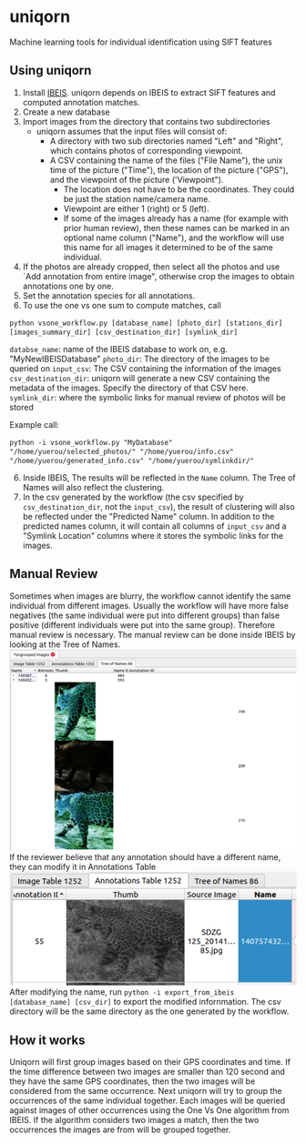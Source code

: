 # uniqorn
Machine learning tools for individual identification using SIFT features

## Using uniqorn
1. Install [IBEIS](https://github.com/Erotemic/ibeis). uniqorn depends on IBEIS to extract SIFT features and computed annotation matches.
2. Create a new database
3. Import images from the directory that contains two subdirectories 
	- uniqorn assumes that the input files will consist of: 
		- A directory with two sub directories named "Left" and "Right", which contains photos of corresponding viewpoint. 
		- A CSV containing the name of the files ("File Name"), the unix time of the picture ("Time"), the location of the picture ("GPS"), and the viewpoint of the picture ('Viewpoint"). 
			- The location does not have to be the coordinates. They could be just the station name/camera name. 
			- Viewpoint are either 1 (right) or 5 (left).  
			- If some of the images already has a name (for example with prior human review), then these names can be marked in an optional name column ("Name"), and the workflow will use this name for all images it determined to be of the same individual. 
3. If the photos are already cropped, then select all the photos and use  `Add annotation from entire image", otherwise crop the images to obtain annotations one by one. 
4. Set the annotation species for all annotations.
5. To use the one vs one sum to compute matches, call
```
python vsone_workflow.py [database_name] [photo_dir] [stations_dir] [images_summary_dir] [csv_destination_dir] [symlink_dir]
```
`databse_name`: name of the IBEIS database to work on, e.g. "MyNewIBEISDatabase"
`photo_dir`: The directory of the images to be queried on
`input_csv`: The CSV containing the information of the images 
`csv_destination_dir`: uniqorn will generate a new CSV containing the metadata of the images. Specify the directory of that CSV here. 
`symlink_dir`: where the symbolic links for manual review of photos will be stored

Example call:
```
python -i vsone_workflow.py "MyDatabase" "/home/yuerou/selected_photos/" "/home/yuerou/info.csv" "/home/yuerou/generated_info.csv" "/home/yuerou/symlinkdir/"
```
6. Inside IBEIS, The results will be reflected in the `Name` column. The Tree of Names will also reflect the clustering. 
7. In the csv generated by the workflow (the csv specified by `csv_destination_dir`, not the `input_csv`), the result of clustering will also be reflected under the "Predicted Name" column. In addition to the predicted names column, it will contain all columns of `input_csv` and a "Symlink Location" columns where it stores the symbolic links for the images.
 
## Manual Review
Sometimes when images are blurry, the workflow cannot identify the same individual from different images. Usually the workflow will have more false negatives (the same individual were put into different groups) than false positive (different individuals were put into the same group). Therefore manual review is necessary. 
The manual review can be done inside IBEIS by looking at the Tree of Names.
![Tree of Names](2022-08-03-09-35-00.png)
If the reviewer believe that any annotation should have a different name, they can modify it in Annotations Table
![](2022-08-03-09-37-51.png)
After modifying the name, run `python -i export_from_ibeis [database_name] [csv_dir]` to export the modified infornmation. The csv directory will be the same directory as the one generated by the workflow. 



## How it works
Uniqorn will first group images based on their GPS coordinates and time. If the time difference between two images are smaller than 120 second and they have the same GPS coordinates, then the two images will be considered from the same occurrence. Next uniqorn will try to group the occurrences of the same individual together. Each images will be queried against images of other occurrences using the One Vs One algorithm from IBEIS. If the algorithm considers two images a match, then the two occurrences the images are from will be grouped together. 
